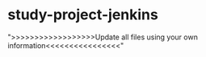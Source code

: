 # study-project-jenkins


">>>>>>>>>>>>>>>>>>Update all files using your own information<<<<<<<<<<<<<<<<"